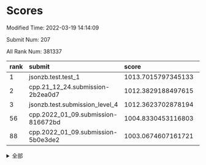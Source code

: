 # Scores

Modified Time: 2022-03-19 14:14:09

Submit Num: 207

All Rank Num: 381337

| rank |               submit               |       score        |       sigma        | pk_num |
| :--- | :--------------------------------- | :----------------- | :----------------- | :----- |
| 1    | jsonzb.test.test_1                 | 1013.7015797345133 | 0.805326558473588  | 7368   |
| 2    | cpp.21_12_24.submission-2b2ea0d7   | 1012.3829188497615 | 0.8050789446768101 | 7364   |
| 3    | jsonzb.test.submission_level_4     | 1012.3623702878194 | 0.8012839219213977 | 7367   |
| 56   | cpp.2022_01_09.submission-816672bd | 1004.8330453116803 | 0.7153484926064212 | 7368   |
| 88   | cpp.2022_01_09.submission-5b0e3de2 | 1003.0674607161721 | 0.7013569036381151 | 7374   |


<details>
<summary>全部</summary>

| rank |                 submit                 |       score        |       sigma        | pk_num |
| :--- | :------------------------------------- | :----------------- | :----------------- | :----- |
| 1    | jsonzb.test.test_1                     | 1013.7015797345133 | 0.805326558473588  | 7368   |
| 2    | cpp.21_12_24.submission-2b2ea0d7       | 1012.3829188497615 | 0.8050789446768101 | 7364   |
| 3    | jsonzb.test.submission_level_4         | 1012.3623702878194 | 0.8012839219213977 | 7367   |
| 4    | gobigger.level_3.submission_level_3_40 | 1012.2454887536635 | 0.7820687652150683 | 7368   |
| 5    | gobigger.level_3.submission_level_3_37 | 1011.963348490652  | 0.7792312427074227 | 7368   |
| 6    | gobigger.level_3.submission_level_3_15 | 1011.7800767276917 | 0.7672733719890771 | 7370   |
| 7    | gobigger.level_3.submission_level_3_46 | 1011.6993358923157 | 0.7790589788516619 | 7369   |
| 8    | gobigger.level_3.submission_level_3_29 | 1011.5135369401142 | 0.7934655931118129 | 7366   |
| 9    | gobigger.level_3.submission_level_3_33 | 1011.3975752003306 | 0.7932965331135682 | 7370   |
| 10   | gobigger.level_3.submission_level_3_5  | 1011.1226891602339 | 0.7774448033368073 | 7368   |
| 11   | gobigger.level_3.submission_level_3_17 | 1011.0533323960892 | 0.7759762249308615 | 7369   |
| 12   | gobigger.level_3.submission_level_3_41 | 1011.0304101708499 | 0.7445021909542785 | 7366   |
| 13   | gobigger.level_3.submission_level_3_44 | 1010.9683378562659 | 0.763694507224109  | 7366   |
| 14   | gobigger.level_3.submission_level_3_18 | 1010.9395309839571 | 0.7713022004097316 | 7363   |
| 15   | gobigger.level_3.submission_level_3_2  | 1010.7556065717719 | 0.7666736699225434 | 7364   |
| 16   | gobigger.level_3.submission_level_3_28 | 1010.7524182494477 | 0.7637834929481149 | 7374   |
| 17   | gobigger.level_3.submission_level_3_25 | 1010.6617565386784 | 0.7478028686331377 | 7366   |
| 18   | gobigger.level_3.submission_level_3_42 | 1010.6258508909747 | 0.7585494948980356 | 7365   |
| 19   | gobigger.level_3.submission_level_3_39 | 1010.5523551999056 | 0.7570482187849242 | 7374   |
| 20   | gobigger.level_3.submission_level_3_31 | 1010.5073007996825 | 0.7669727333580624 | 7367   |
| 21   | gobigger.level_3.submission_level_3_10 | 1010.4465007671821 | 0.7908817928019012 | 7363   |
| 22   | gobigger.level_3.submission_level_3_21 | 1010.4356644840376 | 0.7729352859305564 | 7371   |
| 23   | gobigger.level_3.submission_level_3_24 | 1010.3776882703406 | 0.7814007008889207 | 7367   |
| 24   | gobigger.level_3.submission_level_3_34 | 1010.3666967048044 | 0.7570123200407093 | 7374   |
| 25   | gobigger.level_3.submission_level_3_3  | 1010.3445629417779 | 0.7674419195367067 | 7361   |
| 26   | gobigger.level_3.submission_level_3_27 | 1010.3257674098035 | 0.7654484340038415 | 7370   |
| 27   | gobigger.level_3.submission_level_3_36 | 1010.296430147548  | 0.7835190939763161 | 7364   |
| 28   | gobigger.level_3.submission_level_3_6  | 1010.2598431998582 | 0.7548589690830341 | 7369   |
| 29   | gobigger.level_3.submission_level_3_19 | 1010.2191755803173 | 0.750419304502884  | 7365   |
| 30   | gobigger.level_3.submission_level_3_4  | 1010.1120577161105 | 0.7565852338959631 | 7367   |
| 31   | gobigger.level_3.submission_level_3_43 | 1010.0842622334159 | 0.7551267693839846 | 7371   |
| 32   | gobigger.level_3.submission_level_3_0  | 1009.9723349979306 | 0.7596258211147785 | 7364   |
| 33   | gobigger.level_3.submission_level_3_22 | 1009.9538796910306 | 0.7596459780000369 | 7366   |
| 34   | gobigger.level_3.submission_level_3_11 | 1009.9018462196427 | 0.7506038597475093 | 7367   |
| 35   | gobigger.level_3.submission_level_3_14 | 1009.8938456036013 | 0.7663639659812954 | 7363   |
| 36   | gobigger.level_3.submission_level_3_48 | 1009.8575667367893 | 0.7607569388738195 | 7368   |
| 37   | gobigger.level_3.submission_level_3_26 | 1009.8131631476454 | 0.7795798660192519 | 7366   |
| 38   | gobigger.level_3.submission_level_3_8  | 1009.7588298256621 | 0.7599452417501449 | 7375   |
| 39   | gobigger.level_3.submission_level_3_12 | 1009.7523808866935 | 0.7542886920282963 | 7372   |
| 40   | gobigger.level_3.submission_level_3_9  | 1009.7401216908308 | 0.7579180892244769 | 7368   |
| 41   | gobigger.level_3.submission_level_3_7  | 1009.7304009289642 | 0.7473395687122905 | 7371   |
| 42   | gobigger.level_3.submission_level_3_23 | 1009.6971494267357 | 0.7712797332630641 | 7367   |
| 43   | gobigger.level_3.submission_level_3_38 | 1009.637197470169  | 0.7666661995720025 | 7371   |
| 44   | gobigger.level_3.submission_level_3_30 | 1009.6206738012879 | 0.7505677022031599 | 7370   |
| 45   | gobigger.level_3.submission_level_3_20 | 1009.6049731667571 | 0.7514337104884542 | 7368   |
| 46   | gobigger.level_3.submission_level_3_45 | 1009.5686743734616 | 0.7528573282267134 | 7373   |
| 47   | gobigger.level_3.submission_level_3_32 | 1009.3020793284636 | 0.7669567024461731 | 7367   |
| 48   | gobigger.level_3.submission_level_3_16 | 1009.300629759464  | 0.7761348515060454 | 7365   |
| 49   | gobigger.level_3.submission_level_3_49 | 1009.2571413362597 | 0.7437999308601221 | 7372   |
| 50   | gobigger.level_3.submission_level_3_1  | 1008.9119001724977 | 0.7740609146934069 | 7370   |
| 51   | gobigger.level_3.submission_level_3_47 | 1008.8074685945646 | 0.7681845652962687 | 7369   |
| 52   | gobigger.level_3.submission_level_3_13 | 1008.510450464107  | 0.722123549708905  | 7369   |
| 53   | gobigger.level_3.submission_level_3_35 | 1008.0024563602725 | 0.746459365727814  | 7368   |
| 54   | gobigger.level_1.submission_level_1_34 | 1004.9937537147241 | 0.7340734835144082 | 7371   |
| 55   | gobigger.level_1.submission_level_1_5  | 1004.8800182475183 | 0.7211611714224341 | 7364   |
| 56   | cpp.2022_01_09.submission-816672bd     | 1004.8330453116803 | 0.7153484926064212 | 7368   |
| 57   | gobigger.level_1.submission_level_1_28 | 1004.7462523106277 | 0.7303249447334909 | 7366   |
| 58   | gobigger.level_1.submission_level_1_3  | 1004.6818559002768 | 0.7205390074201473 | 7371   |
| 59   | gobigger.level_1.submission_level_1_43 | 1004.6604427814489 | 0.7025918016070222 | 7374   |
| 60   | gobigger.level_1.submission_level_1_26 | 1004.327350202196  | 0.7273040983139528 | 7372   |
| 61   | gobigger.level_1.submission_level_1_46 | 1004.0717495807039 | 0.7137563513249318 | 7363   |
| 62   | gobigger.level_1.submission_level_1_49 | 1004.0575989499686 | 0.7103124886783468 | 7368   |
| 63   | gobigger.level_1.submission_level_1_25 | 1004.0012517930717 | 0.7208349269256457 | 7367   |
| 64   | gobigger.level_1.submission_level_1_22 | 1003.8756198376371 | 0.7110786257920532 | 7370   |
| 65   | gobigger.level_1.submission_level_1_35 | 1003.7867681859817 | 0.7182356238033261 | 7366   |
| 66   | gobigger.level_1.submission_level_1_44 | 1003.7014110177614 | 0.7252911894695732 | 7373   |
| 67   | gobigger.level_1.submission_level_1_29 | 1003.6536488767789 | 0.7194796489379949 | 7368   |
| 68   | gobigger.level_1.submission_level_1_45 | 1003.620470594248  | 0.7176310671411537 | 7376   |
| 69   | gobigger.level_1.submission_level_1_36 | 1003.6087375243249 | 0.7263476890508843 | 7366   |
| 70   | gobigger.level_1.submission_level_1_32 | 1003.5912413041058 | 0.7129127397853429 | 7370   |
| 71   | gobigger.level_1.submission_level_1_14 | 1003.5897485889925 | 0.7178381516032681 | 7368   |
| 72   | gobigger.level_1.submission_level_1_40 | 1003.5356399491172 | 0.7224815027937533 | 7366   |
| 73   | gobigger.level_1.submission_level_1_24 | 1003.5021348551255 | 0.7232320585267896 | 7366   |
| 74   | gobigger.level_1.submission_level_1_37 | 1003.4785845856587 | 0.7079434886314397 | 7368   |
| 75   | gobigger.level_1.submission_level_1_7  | 1003.4701705570267 | 0.7214811888650329 | 7369   |
| 76   | gobigger.level_1.submission_level_1_8  | 1003.4557447084084 | 0.7091372110563984 | 7370   |
| 77   | gobigger.level_1.submission_level_1_38 | 1003.4439346483492 | 0.7168432457197174 | 7363   |
| 78   | gobigger.level_1.submission_level_1_16 | 1003.4055498177077 | 0.731353939950225  | 7374   |
| 79   | gobigger.level_1.submission_level_1_13 | 1003.3794013022131 | 0.7219229438726096 | 7370   |
| 80   | gobigger.level_1.submission_level_1_9  | 1003.3636709852225 | 0.7180456749347746 | 7368   |
| 81   | gobigger.level_1.submission_level_1_19 | 1003.3382236741108 | 0.7252491534269362 | 7369   |
| 82   | gobigger.level_1.submission_level_1_18 | 1003.3028319336956 | 0.7207228333324036 | 7369   |
| 83   | gobigger.level_1.submission_level_1_39 | 1003.2182838478244 | 0.7279728908659389 | 7366   |
| 84   | gobigger.level_1.submission_level_1_27 | 1003.193619899561  | 0.710682542313561  | 7368   |
| 85   | gobigger.level_1.submission_level_1_20 | 1003.1268584351642 | 0.713542851494169  | 7368   |
| 86   | gobigger.level_1.submission_level_1_23 | 1003.1089823036816 | 0.7333660839446937 | 7371   |
| 87   | gobigger.level_1.submission_level_1_1  | 1003.0861558043997 | 0.7228439324917516 | 7371   |
| 88   | cpp.2022_01_09.submission-5b0e3de2     | 1003.0674607161721 | 0.7013569036381151 | 7374   |
| 89   | gobigger.level_1.submission_level_1_10 | 1003.000999769421  | 0.7282484230697785 | 7364   |
| 90   | gobigger.level_1.submission_level_1_6  | 1002.9416729903829 | 0.7232648411332678 | 7368   |
| 91   | gobigger.level_1.submission_level_1_17 | 1002.8669781294923 | 0.7129117029060862 | 7372   |
| 92   | gobigger.level_1.submission_level_1_33 | 1002.8476204951681 | 0.7133726486194267 | 7370   |
| 93   | gobigger.level_1.submission_level_1_21 | 1002.7228039835254 | 0.7191874100880722 | 7373   |
| 94   | gobigger.level_1.submission_level_1_15 | 1002.6918722892365 | 0.7257491901320208 | 7369   |
| 95   | gobigger.level_1.submission_level_1_48 | 1002.5832738208874 | 0.712525219421295  | 7370   |
| 96   | gobigger.level_1.submission_level_1_12 | 1002.5562812320222 | 0.7264147306068411 | 7364   |
| 97   | gobigger.level_1.submission_level_1_47 | 1002.5081536164943 | 0.709031838157225  | 7372   |
| 98   | gobigger.level_1.submission_level_1_31 | 1002.4252043426086 | 0.7124864993085909 | 7370   |
| 99   | gobigger.level_1.submission_level_1_42 | 1002.4060045266068 | 0.7126860149809222 | 7365   |
| 100  | gobigger.level_1.submission_level_1_0  | 1002.4001657049204 | 0.7203028798603761 | 7370   |
| 101  | gobigger.level_1.submission_level_1_11 | 1002.342038546076  | 0.7138002808060078 | 7372   |
| 102  | gobigger.level_1.submission_level_1_2  | 1002.2107351565077 | 0.721216708478072  | 7370   |
| 103  | gobigger.level_1.submission_level_1_4  | 1002.1998804082382 | 0.7055557545371505 | 7367   |
| 104  | gobigger.level_1.submission_level_1_41 | 1001.5250565068987 | 0.7168766098234036 | 7373   |
| 105  | gobigger.level_1.submission_level_1_30 | 1001.4729594694586 | 0.7113244991513877 | 7372   |
| 106  | gobigger.random.submission_random_8    | 997.7038240700086  | 0.7066638976092909 | 7373   |
| 107  | gobigger.random.submission_random_3    | 997.5926699179078  | 0.7120294713549417 | 7369   |
| 108  | gobigger.random.submission_random_2    | 997.2671704363854  | 0.7128839543626371 | 7369   |
| 109  | gobigger.random.submission_random_5    | 997.1795947144152  | 0.7148220815313246 | 7370   |
| 110  | gobigger.random.submission_random_36   | 997.119692772837   | 0.6929133709933285 | 7372   |
| 111  | gobigger.random.submission_random_0    | 996.97103149682    | 0.7099131204925297 | 7369   |
| 112  | gobigger.random.submission_random_28   | 996.7652448331107  | 0.7049969241934326 | 7372   |
| 113  | gobigger.random.submission_random_26   | 996.6648962128196  | 0.71045832318827   | 7368   |
| 114  | gobigger.random.submission_random_31   | 996.5726359732753  | 0.7135778691269082 | 7377   |
| 115  | gobigger.random.submission_random_16   | 996.4786852242023  | 0.7078139016174869 | 7371   |
| 116  | gobigger.random.submission_random_46   | 996.4284376601478  | 0.727852980299923  | 7364   |
| 117  | gobigger.random.submission_random_42   | 996.3716549829677  | 0.7213413435181306 | 7372   |
| 118  | gobigger.random.submission_random_12   | 996.3270000952056  | 0.7064989023043368 | 7364   |
| 119  | gobigger.random.submission_random_27   | 996.2478014373164  | 0.7146487384156126 | 7365   |
| 120  | gobigger.random.submission_random_23   | 996.2010633935895  | 0.719581818264653  | 7365   |
| 121  | gobigger.random.submission_random_43   | 996.1745942866443  | 0.7129421868741836 | 7371   |
| 122  | gobigger.random.submission_random_22   | 996.1325130819274  | 0.7002125667812498 | 7369   |
| 123  | gobigger.random.submission_random_48   | 996.0321062794486  | 0.7119804117027541 | 7369   |
| 124  | gobigger.random.submission_random_9    | 996.0083136900213  | 0.7098304761750972 | 7365   |
| 125  | gobigger.random.submission_random_17   | 995.991180253083   | 0.7146807188054647 | 7364   |
| 126  | gobigger.random.submission_random_13   | 995.976594905115   | 0.7193498782438902 | 7368   |
| 127  | gobigger.random.submission_random_7    | 995.9642286999566  | 0.7024507972316412 | 7363   |
| 128  | gobigger.random.submission_random_39   | 995.9625115475219  | 0.7074465161550603 | 7369   |
| 129  | gobigger.random.submission_random_30   | 995.8871341992635  | 0.7050302053296674 | 7370   |
| 130  | gobigger.random.submission_random_47   | 995.8790810105379  | 0.6984654618943104 | 7370   |
| 131  | gobigger.random.submission_random_49   | 995.8508558070521  | 0.6990051757197318 | 7368   |
| 132  | gobigger.random.submission_random_37   | 995.830220426021   | 0.7209889842965347 | 7369   |
| 133  | gobigger.random.submission_random_10   | 995.8243147840856  | 0.7088690704303484 | 7373   |
| 134  | gobigger.random.submission_random_15   | 995.8184707363126  | 0.7261497353069724 | 7368   |
| 135  | gobigger.random.submission_random_45   | 995.7492578026838  | 0.7162120653172938 | 7372   |
| 136  | gobigger.random.submission_random_41   | 995.7339020254498  | 0.7079510675754657 | 7368   |
| 137  | gobigger.random.submission_random_35   | 995.7008553431494  | 0.7078658961929195 | 7369   |
| 138  | gobigger.random.submission_random_24   | 995.6662984347705  | 0.7146002614895369 | 7370   |
| 139  | gobigger.random.submission_random_40   | 995.6470808850105  | 0.7113802319783659 | 7371   |
| 140  | gobigger.random.submission_random_11   | 995.639122544792   | 0.6998767181276079 | 7369   |
| 141  | gobigger.random.submission_random_33   | 995.6229583343181  | 0.7053948398913352 | 7371   |
| 142  | gobigger.random.submission_random_18   | 995.6049889839024  | 0.711633551713049  | 7370   |
| 143  | gobigger.random.submission_random_44   | 995.5790461228942  | 0.7195569314855371 | 7371   |
| 144  | gobigger.random.submission_random_1    | 995.5722531204035  | 0.7095534828590034 | 7373   |
| 145  | gobigger.random.submission_random_32   | 995.3978749746224  | 0.7146420457831107 | 7364   |
| 146  | gobigger.random.submission_random_20   | 995.3862923881808  | 0.7141275813864787 | 7375   |
| 147  | gobigger.random.submission_random_25   | 995.3045587824479  | 0.7103839005769512 | 7370   |
| 148  | gobigger.random.submission_random_6    | 995.2681222581108  | 0.7153780385136161 | 7369   |
| 149  | gobigger.random.submission_random_14   | 995.2403021697471  | 0.7037893043438626 | 7369   |
| 150  | gobigger.random.submission_random_38   | 995.0349784167121  | 0.7249473301235924 | 7370   |
| 151  | gobigger.random.submission_random_21   | 994.973215343348   | 0.7107627535892639 | 7366   |
| 152  | gobigger.random.submission_random_4    | 994.8895658649581  | 0.7247658727977586 | 7371   |
| 153  | gobigger.random.submission_random_34   | 994.8323343982893  | 0.7132932635310807 | 7372   |
| 154  | gobigger.random.submission_random_19   | 994.8026117293502  | 0.7388496148506959 | 7371   |
| 155  | gobigger.random.submission_random_29   | 994.3784763846398  | 0.7098127570887789 | 7367   |
| 156  | gobigger.level_2.submission_level_2_28 | 993.5700570497653  | 0.7332292687159374 | 7371   |
| 157  | gobigger.level_2.submission_level_2_5  | 993.242773233502   | 0.7324930259659463 | 7368   |
| 158  | gobigger.level_2.submission_level_2_29 | 993.1902342422572  | 0.7349232481006196 | 7370   |
| 159  | gobigger.level_2.submission_level_2_22 | 993.1609888545465  | 0.7406528297430596 | 7374   |
| 160  | gobigger.level_2.submission_level_2_49 | 992.9905465073477  | 0.7575348674122698 | 7371   |
| 161  | gobigger.level_2.submission_level_2_10 | 992.9786371629522  | 0.7210254948223608 | 7369   |
| 162  | gobigger.level_2.submission_level_2_6  | 992.9718574685056  | 0.7414313398104431 | 7365   |
| 163  | gobigger.level_2.submission_level_2_11 | 992.8566902080207  | 0.7317899047420621 | 7369   |
| 164  | gobigger.level_2.submission_level_2_38 | 992.751405111589   | 0.7445525517384465 | 7373   |
| 165  | gobigger.level_2.submission_level_2_46 | 992.7163958648052  | 0.7560049997272299 | 7369   |
| 166  | gobigger.level_2.submission_level_2_7  | 992.7115559266048  | 0.7451254497568344 | 7365   |
| 167  | gobigger.level_2.submission_level_2_41 | 992.7110924833154  | 0.7472464615011355 | 7367   |
| 168  | gobigger.level_2.submission_level_2_25 | 992.4380852903017  | 0.7474146264537116 | 7368   |
| 169  | gobigger.level_2.submission_level_2_15 | 992.4129086716483  | 0.7521110513290636 | 7373   |
| 170  | gobigger.level_2.submission_level_2_26 | 992.3827508145315  | 0.7259534548121775 | 7364   |
| 171  | gobigger.level_2.submission_level_2_4  | 992.3684225566716  | 0.7263902011393351 | 7366   |
| 172  | gobigger.level_2.submission_level_2_32 | 992.3046717786134  | 0.7395258276737099 | 7365   |
| 173  | gobigger.level_2.submission_level_2_19 | 992.2981689179094  | 0.7440104356706941 | 7370   |
| 174  | gobigger.level_2.submission_level_2_34 | 992.2159350761788  | 0.7293764449532479 | 7367   |
| 175  | gobigger.level_2.submission_level_2_37 | 992.1422999910411  | 0.7533384287030679 | 7365   |
| 176  | gobigger.level_2.submission_level_2_45 | 992.1307276720395  | 0.745490865752835  | 7375   |
| 177  | gobigger.level_2.submission_level_2_2  | 992.1039771708363  | 0.7305737968694916 | 7374   |
| 178  | gobigger.level_2.submission_level_2_33 | 991.9980396980836  | 0.7502320310090085 | 7371   |
| 179  | gobigger.level_2.submission_level_2_43 | 991.9420478122544  | 0.758373258874736  | 7374   |
| 180  | gobigger.level_2.submission_level_2_40 | 991.9167101673552  | 0.7508447105317977 | 7369   |
| 181  | gobigger.level_2.submission_level_2_44 | 991.9000016157088  | 0.7553575714774262 | 7368   |
| 182  | gobigger.level_2.submission_level_2_42 | 991.8739340939934  | 0.7350366061163967 | 7371   |
| 183  | gobigger.level_2.submission_level_2_14 | 991.8641638923428  | 0.7475017528851619 | 7371   |
| 184  | gobigger.level_2.submission_level_2_13 | 991.8521659167936  | 0.7593694123874023 | 7363   |
| 185  | gobigger.level_2.submission_level_2_31 | 991.8485373401821  | 0.7425832365016541 | 7370   |
| 186  | gobigger.level_2.submission_level_2_39 | 991.7038723293083  | 0.7399173901869472 | 7369   |
| 187  | gobigger.level_2.submission_level_2_24 | 991.6841493390693  | 0.7511611143517909 | 7377   |
| 188  | gobigger.level_2.submission_level_2_0  | 991.6096058972723  | 0.7474920533910853 | 7371   |
| 189  | gobigger.level_2.submission_level_2_16 | 991.4726441153438  | 0.763815279286547  | 7368   |
| 190  | gobigger.level_2.submission_level_2_3  | 991.458958774767   | 0.7242887830332803 | 7364   |
| 191  | gobigger.level_2.submission_level_2_27 | 991.4214125302278  | 0.7425241453754206 | 7368   |
| 192  | gobigger.level_2.submission_level_2_17 | 991.3918779616391  | 0.7580045782148644 | 7368   |
| 193  | gobigger.level_2.submission_level_2_9  | 991.3347004114902  | 0.7599003529393437 | 7364   |
| 194  | gobigger.level_2.submission_level_2_36 | 991.3166567536128  | 0.7580314211008236 | 7374   |
| 195  | gobigger.level_2.submission_level_2_8  | 991.2490473219096  | 0.7521144385113774 | 7368   |
| 196  | gobigger.level_2.submission_level_2_30 | 991.2401653269702  | 0.7574561600813174 | 7370   |
| 197  | gobigger.level_2.submission_level_2_48 | 991.2013515754566  | 0.7608012398854451 | 7377   |
| 198  | gobigger.level_2.submission_level_2_35 | 991.1758532596753  | 0.7585268550067746 | 7365   |
| 199  | gobigger.level_2.submission_level_2_18 | 991.1476152503155  | 0.7672275549677797 | 7364   |
| 200  | gobigger.level_2.submission_level_2_1  | 991.0550129871629  | 0.7450576487870639 | 7372   |
| 201  | gobigger.level_2.submission_level_2_47 | 991.0549643313152  | 0.7699036840005793 | 7371   |
| 202  | gobigger.level_2.submission_level_2_20 | 990.918953847345   | 0.752137065333894  | 7370   |
| 203  | gobigger.level_2.submission_level_2_21 | 990.6583591862903  | 0.7731429374493648 | 7366   |
| 204  | gobigger.level_2.submission_level_2_23 | 990.6393675037848  | 0.7686304500481932 | 7369   |
| 205  | gobigger.level_2.submission_level_2_12 | 990.4132612609942  | 0.7578379935673093 | 7363   |
| 206  | gobigger.none.submission_none_0        | 977.6627338686926  | 1.3017513476850449 | 7365   |
| 207  | gobigger.none.submission_none_1        | 975.158390520579   | 1.5511554893955792 | 7374   |

</details>